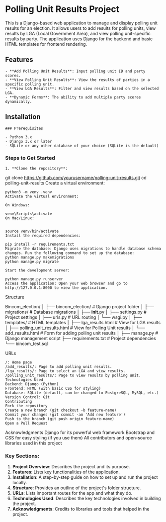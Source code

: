 # Polling Unit Results Project

This is a Django-based web application to manage and display polling unit results for an election. It allows users to add results for polling units, view results by LGA (Local Government Area), and view polling unit-specific results by party. The application uses Django for the backend and basic HTML templates for frontend rendering.

## Features

    - **Add Polling Unit Results**: Input polling unit ID and party scores.
    - **View Polling Unit Results**: View the results of parties in a specific polling unit.
    - **View LGA Results**: Filter and view results based on the selected LGA.
    - **Dynamic Forms**: The ability to add multiple party scores dynamically.

## Installation

    ### Prerequisites

    - Python 3.x
    - Django 3.x or later
    - SQLite or any other database of your choice (SQLite is the default)

### Steps to Get Started

    1. **Clone the repository**:

git clone https://github.com/yourusername/polling-unit-results.git
cd polling-unit-results
Create a virtual environment:

    python3 -m venv .venv
    Activate the virtual environment:

    On Windows:

    venv\Scripts\activate
    On Mac/Linux:


    source venv/bin/activate
    Install the required dependencies:

    pip install -r requirements.txt
    Migrate the database: Django uses migrations to handle database schema changes. Run the following command to set up the database:
    python manage.py makemigrations
    python manage.py migrate

    Start the development server:

    python manage.py runserver
    Access the application: Open your web browser and go to http://127.0.0.1:8000 to view the application.

Structure

Bincom_election/
│
├── bincom_election/ # Django project folder
│ ├── migrations/ # Database migrations
│ ├── **init**.py
│ ├── settings.py # Project settings
│ ├── urls.py # URL routing
│ └── wsgi.py
│
├── templates/ # HTML templates
│ ├── lga_results.html # View for LGA results
│ ├── polling_unit_results.html # View for Polling Unit results
│ └── add_results.html # Form for adding polling unit results
│
├── manage.py # Django management script
├── requirements.txt # Project dependencies
└── bincom_test.sql

URLs

    /: Home page
    /add_results/: Page to add polling unit results.
    /lga_results/: Page to select an LGA and view results.
    /polling_unit_results/: Page to view results by polling unit.
    Technologies Used
    Backend: Django (Python)
    Frontend: HTML (with basic CSS for styling)
    Database: SQLite (default, can be changed to PostgreSQL, MySQL, etc.)
    Version Control: Git
    Contributing
    Fork the repository
    Create a new branch (git checkout -b feature-name)
    Commit your changes (git commit -am 'Add new feature')
    Push to the branch (git push origin feature-name)
    Open a Pull Request

Acknowledgments
Django for its powerful web framework
Bootstrap and CSS for easy styling (if you use them)
All contributors and open-source libraries used in this project

### Key Sections:

1. **Project Overview**: Describes the project and its purpose.
2. **Features**: Lists key functionalities of the application.
3. **Installation**: A step-by-step guide on how to set up and run the project locally.
4. **Structure**: Provides an outline of the project's folder structure.
5. **URLs**: Lists important routes for the app and what they do.
6. **Technologies Used**: Describes the key technologies involved in building the project.
7. **Acknowledgments**: Credits to libraries and tools that helped in the project.
